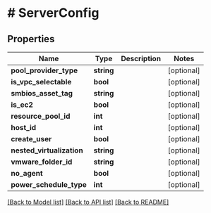 # # ServerConfig

## Properties

Name | Type | Description | Notes
------------ | ------------- | ------------- | -------------
**pool_provider_type** | **string** |  | [optional]
**is_vpc_selectable** | **bool** |  | [optional]
**smbios_asset_tag** | **string** |  | [optional]
**is_ec2** | **bool** |  | [optional]
**resource_pool_id** | **int** |  | [optional]
**host_id** | **int** |  | [optional]
**create_user** | **bool** |  | [optional]
**nested_virtualization** | **string** |  | [optional]
**vmware_folder_id** | **string** |  | [optional]
**no_agent** | **bool** |  | [optional]
**power_schedule_type** | **int** |  | [optional]

[[Back to Model list]](../../README.md#models) [[Back to API list]](../../README.md#endpoints) [[Back to README]](../../README.md)
